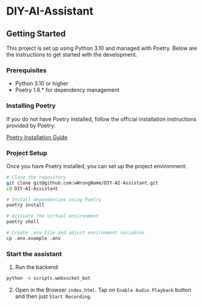 # DIY-AI-Assistant

## Getting Started

This project is set up using Python 3.10 and managed with Poetry. Below are the instructions to get started with the
development.

### Prerequisites

- Python 3.10 or higher
- Poetry 1.6.* for dependency management

### Installing Poetry

If you do not have Poetry installed, follow the official installation instructions provided by Poetry:

[Poetry Installation Guide](https://python-poetry.org/docs/#installation)

### Project Setup

Once you have Poetry installed, you can set up the project environment:

```bash
# Clone the repository
git clone git@github.com:wWrongName/DIY-AI-Assistant.git
cd DIY-AI-Assistant

# Install dependencies using Poetry
poetry install

# Activate the virtual environment
poetry shell

# Create .env file and adjust environment variables
cp .env.example .env
```

### Start the assistant
1. Run the backend:
```bash
python -m scripts.websocket_bot
```
2. Open in the Browser `index.html`. Tap on `Enable Audio Playback` button and then just `Start Recording`.
